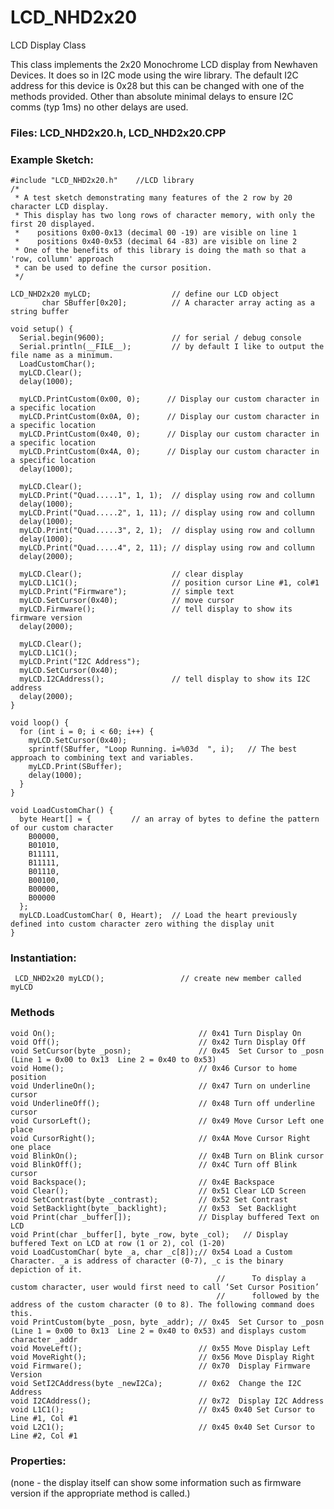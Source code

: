 # LCD_NHD2x20
 LCD Display Class

This class implements the 2x20 Monochrome LCD display from Newhaven Devices. It does so in I2C mode using the wire library. The default I2C address for this device is 0x28 but this can be changed with one of the methods provided. Other than absolute minimal delays to ensure I2C comms (typ 1ms) no other delays are used.

### Files: LCD_NHD2x20.h, LCD_NHD2x20.CPP

### Example Sketch:

    #include "LCD_NHD2x20.h"    //LCD library
    /*
     * A test sketch demonstrating many features of the 2 row by 20 character LCD display.
     * This display has two long rows of character memory, with only the first 20 displayed.
     *    positions 0x00-0x13 (decimal 00 -19) are visible on line 1
     *    positions 0x40-0x53 (decimal 64 -83) are visible on line 2
     * One of the benefits of this library is doing the math so that a 'row, collumn' approach
     * can be used to define the cursor position.
     */
     
    LCD_NHD2x20 myLCD;                  // define our LCD object
           char SBuffer[0x20];          // A character array acting as a string buffer

    void setup() {
      Serial.begin(9600);               // for serial / debug console
      Serial.println(__FILE__);         // by default I like to output the file name as a minimum.
      LoadCustomChar();
      myLCD.Clear();
      delay(1000);
      
      myLCD.PrintCustom(0x00, 0);      // Display our custom character in a specific location
      myLCD.PrintCustom(0x0A, 0);      // Display our custom character in a specific location
      myLCD.PrintCustom(0x40, 0);      // Display our custom character in a specific location
      myLCD.PrintCustom(0x4A, 0);      // Display our custom character in a specific location
      delay(1000);
      
      myLCD.Clear();
      myLCD.Print("Quad.....1", 1, 1);  // display using row and collumn
      delay(1000);
      myLCD.Print("Quad.....2", 1, 11); // display using row and collumn
      delay(1000);
      myLCD.Print("Quad.....3", 2, 1);  // display using row and collumn
      delay(1000);
      myLCD.Print("Quad.....4", 2, 11); // display using row and collumn
      delay(2000);

      myLCD.Clear();                    // clear display
      myLCD.L1C1();                     // position cursor Line #1, col#1
      myLCD.Print("Firmware");          // simple text
      myLCD.SetCursor(0x40);            // move cursor
      myLCD.Firmware();                 // tell display to show its firmware version
      delay(2000);

      myLCD.Clear();
      myLCD.L1C1();
      myLCD.Print("I2C Address");
      myLCD.SetCursor(0x40);
      myLCD.I2CAddress();               // tell display to show its I2C address
      delay(2000);
    }

    void loop() {
      for (int i = 0; i < 60; i++) {
        myLCD.SetCursor(0x40);
        sprintf(SBuffer, "Loop Running. i=%03d  ", i);   // The best approach to combining text and variables.
        myLCD.Print(SBuffer);
        delay(1000);
      }
    }

    void LoadCustomChar() {
      byte Heart[] = {         // an array of bytes to define the pattern of our custom character
        B00000,
        B01010,
        B11111,
        B11111,
        B01110,
        B00100,
        B00000,
        B00000
      };
      myLCD.LoadCustomChar( 0, Heart);  // Load the heart previously defined into custom character zero withing the display unit
    }

### Instantiation:
     LCD_NHD2x20 myLCD();	              // create new member called myLCD

### Methods
    void On();                                // 0x41 Turn Display On
    void Off();                               // 0x42 Turn Display Off
    void SetCursor(byte _posn);               // 0x45  Set Cursor to _posn  (Line 1 = 0x00 to 0x13  Line 2 = 0x40 to 0x53)
    void Home();                              // 0x46 Cursor to home position
    void UnderlineOn();                       // 0x47 Turn on underline cursor
    void UnderlineOff();                      // 0x48 Turn off underline cursor
    void CursorLeft();                        // 0x49 Move Cursor Left one place
    void CursorRight();                       // 0x4A Move Cursor Right one place
    void BlinkOn();                           // 0x4B Turn on Blink cursor
    void BlinkOff();                          // 0x4C Turn off Blink cursor
    void Backspace();                         // 0x4E Backspace
    void Clear();                             // 0x51 Clear LCD Screen
    void SetContrast(byte _contrast);         // 0x52 Set Contrast
    void SetBacklight(byte _backlight);       // 0x53  Set Backlight
    void Print(char _buffer[]);               // Display buffered Text on LCD
	void Print(char _buffer[], byte _row, byte _col);   // Display buffered Text on LCD at row (1 or 2), col (1-20)
    void LoadCustomChar( byte _a, char _c[8]);// 0x54 Load a Custom Character. _a is address of character (0-7), _c is the binary depiction of it.
                                                  //      To display a custom character, user would first need to call ‘Set Cursor Position’
                                                  //      followed by the address of the custom character (0 to 8). The following command does this.
    void PrintCustom(byte _posn, byte _addr); // 0x45  Set Cursor to _posn  (Line 1 = 0x00 to 0x13  Line 2 = 0x40 to 0x53) and displays custom character _addr
    void MoveLeft();                          // 0x55 Move Display Left
    void MoveRight();                         // 0x56 Move Display Right
    void Firmware();                          // 0x70  Display Firmware Version
    void SetI2CAddress(byte _newI2Ca);        // 0x62  Change the I2C Address
    void I2CAddress();                        // 0x72  Display I2C Address
    void L1C1();                              // 0x45 0x40 Set Cursor to Line #1, Col #1
    void L2C1();                              // 0x45 0x40 Set Cursor to Line #2, Col #1

### Properties:
(none - the display itself can show some information such as firmware version if the appropriate method is called.)
